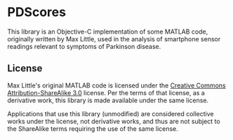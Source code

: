 # PDScores

This library is an Objective-C implementation of some MATLAB code, originally written by Max Little, used in the analysis of smartphone sensor readings relevant to symptoms of Parkinson disease.

## License

Max Little's original MATLAB code is licensed under the [Creative Commons Attribution-ShareAlike 3.0](http://creativecommons.org/licenses/by-sa/3.0/legalcode) license. Per the terms of that license, as a derivative work, this library is made available under the same license.

Applications that use this library (unmodified) are considered collective works under the license, not derivative works, and thus are not subject to the ShareAlike terms requiring the use of the same license.